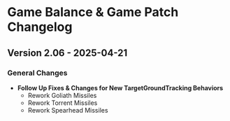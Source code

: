 # Game Balance & Game Patch Changelog

## Version 2.06 - 2025-04-21
### General Changes
- **Follow Up Fixes & Changes for New TargetGroundTracking Behaviors**
    - Rework Goliath Missiles
    - Rework Torrent Missiles
    - Rework Spearhead Missiles